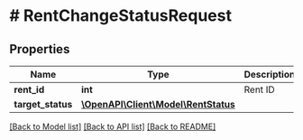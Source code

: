 # # RentChangeStatusRequest

## Properties

Name | Type | Description | Notes
------------ | ------------- | ------------- | -------------
**rent_id** | **int** | Rent ID |
**target_status** | [**\OpenAPI\Client\Model\RentStatus**](RentStatus.md) |  |

[[Back to Model list]](../../README.md#models) [[Back to API list]](../../README.md#endpoints) [[Back to README]](../../README.md)
